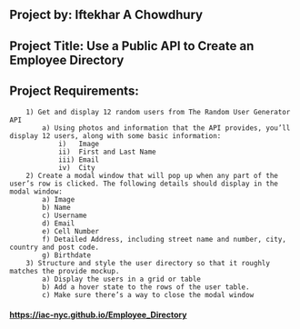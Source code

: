 ## Project by: Iftekhar A Chowdhury
## Project Title: Use a Public API to Create an Employee Directory
## Project Requirements:
```
    1) Get and display 12 random users from The Random User Generator API
        a) Using photos and information that the API provides, you’ll display 12 users, along with some basic information:
            i)   Image
            ii)  First and Last Name
            iii) Email
            iv)  City
    2) Create a modal window that will pop up when any part of the user’s row is clicked. The following details should display in the modal window:
        a) Image
        b) Name
        c) Username
        d) Email
        e) Cell Number
        f) Detailed Address, including street name and number, city, country and post code.
        g) Birthdate
    3) Structure and style the user directory so that it roughly matches the provide mockup.
        a) Display the users in a grid or table
        b) Add a hover state to the rows of the user table.
        c) Make sure there’s a way to close the modal window
  ```
  #### https://iac-nyc.github.io/Employee_Directory 
